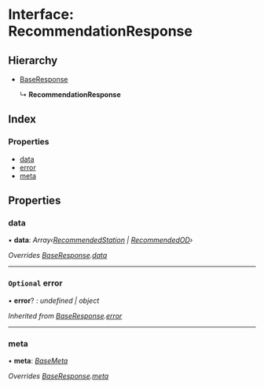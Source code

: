 # Interface: RecommendationResponse

## Hierarchy

-   [BaseResponse](baseresponse.md)

    ↳ **RecommendationResponse**

## Index

### Properties

-   [data](recommendationresponse.md#data)
-   [error](recommendationresponse.md#optional-error)
-   [meta](recommendationresponse.md#meta)

## Properties

### data

• **data**: _Array‹[RecommendedStation](recommendedstation.md) |
[RecommendedOD](recommendedod.md)›_

_Overrides [BaseResponse](baseresponse.md).[data](baseresponse.md#data)_

---

### `Optional` error

• **error**? : _undefined | object_

_Inherited from
[BaseResponse](baseresponse.md).[error](baseresponse.md#optional-error)_

---

### meta

• **meta**: _[BaseMeta](basemeta.md)_

_Overrides [BaseResponse](baseresponse.md).[meta](baseresponse.md#meta)_
